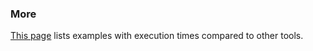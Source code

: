 ### More

[This page](comparison.md#unique) lists examples with execution times compared
to other tools.
